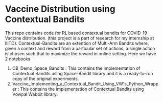 # Vaccine Distribution using Contextual Bandits

This repo contains code for RL based contextual bandits for COVID-19 Vaccine distribution. (this project is a part of research for my internship at IIITD).
Contextual-Bandits are an extention of Multi-Arm Bandits where, given a context and reward from a particular set of actions, a single action is chosen such that to maximize the reward in online setting.
Here we have 2 notebooks
1. CB_Demo_Space_Bandits : This contains the implementation of Contextual Bandits using Space-Bandit library and it is a ready-to-run copy of the original experiments.
2. Vaccine_Implementing_a_Contextual_Bandit_Using_VW's_Python_Wrapper :  This contains the implementation of Contextual Bandits using Vowpal Wabbit library. 
